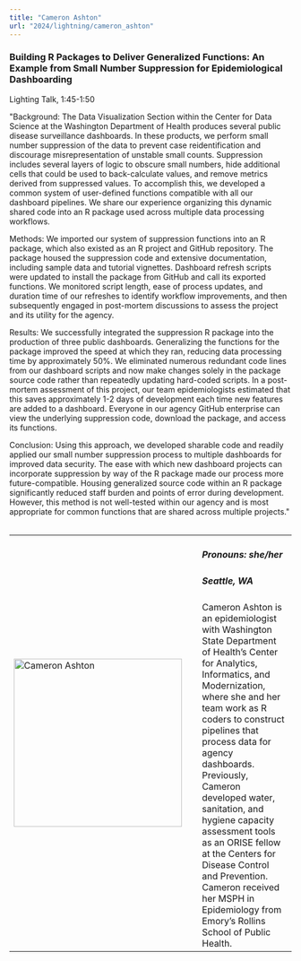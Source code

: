 ```yaml
---
title: "Cameron Ashton"
url: "2024/lightning/cameron_ashton"
---
```


### Building R Packages to Deliver Generalized Functions: An Example from Small Number Suppression for Epidemiological Dashboarding
Lighting Talk, 1:45-1:50

"Background: 
The Data Visualization Section within the Center for Data Science at the Washington Department of Health produces several public disease surveillance dashboards. In these products, we perform small number suppression of the data to prevent case reidentification and discourage misrepresentation of unstable small counts. Suppression includes several layers of logic to obscure small numbers, hide additional cells that could be used to back-calculate values, and remove metrics derived from suppressed values. To accomplish this, we developed a common system of user-defined functions compatible with all our dashboard pipelines. We share our experience organizing this dynamic shared code into an R package used across multiple data processing workflows.

Methods: 
We imported our system of suppression functions into an R package, which also existed as an R project and GitHub repository. The package housed the suppression code and extensive documentation, including sample data and tutorial vignettes. Dashboard refresh scripts were updated to install the package from GitHub and call its exported functions. We monitored script length, ease of process updates, and duration time of our refreshes to identify workflow improvements, and then subsequently engaged in post-mortem discussions to assess the project and its utility for the agency. 

Results: 
We successfully integrated the suppression R package into the production of three public dashboards. Generalizing the functions for the package improved the speed at which they ran, reducing data processing time by approximately 50%. We eliminated numerous redundant code lines from our dashboard scripts and now make changes solely in the package source code rather than repeatedly updating hard-coded scripts. In a post-mortem assessment of this project, our team epidemiologists estimated that this saves approximately 1-2 days of development each time new features are added to a dashboard. Everyone in our agency GitHub enterprise can view the underlying suppression code, download the package, and access its functions. 

Conclusion: 
Using this approach, we developed sharable code and readily applied our small number suppression process to multiple dashboards for improved data security. The ease with which new dashboard projects can incorporate suppression by way of the R package made our process more future-compatible. Housing generalized source code within an R package significantly reduced staff burden and points of error during development. However, this method is not well-tested within our agency and is most appropriate for common functions that are shared across multiple projects."
<br><br>

<table>
  <tr><td><img width="300px" style="float: left; padding: 0px 20px 0px 0px;" 
           src="../../../../img/speakers/speakers_2024/cameron_ashton.jpg" alt="Cameron Ashton"></td>
  <td>
      <h5>Pronouns: she/her</h5>
      <h5>Seattle, WA</h5>
      Cameron Ashton is an epidemiologist with Washington State Department of Health’s Center for Analytics, Informatics, and Modernization, where she and her team work as R coders to construct pipelines that process data for agency dashboards. Previously, Cameron developed water, sanitation, and hygiene capacity assessment tools as an ORISE fellow at the Centers for Disease Control and Prevention. Cameron received her MSPH in Epidemiology from Emory’s Rollins School of Public Health.
      </td></tr>

</table>


